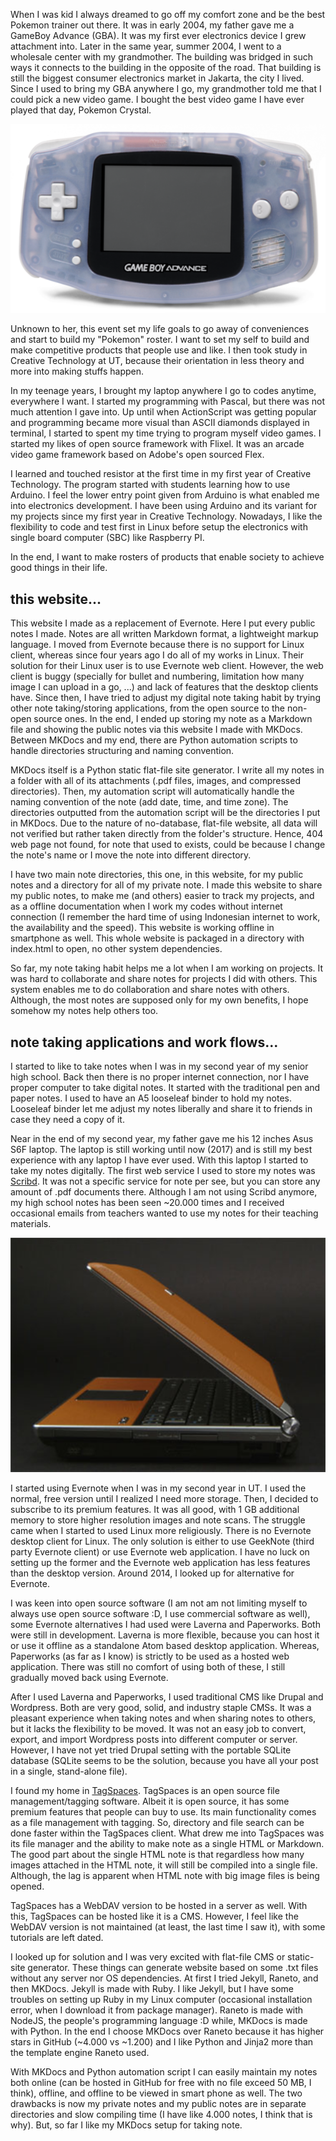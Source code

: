 When I was kid I always dreamed to go off my comfort zone and be the best Pokemon trainer out there. It was in early 2004, my father gave me a GameBoy Advance (GBA). It was my first ever electronics device I grew attachment into. Later in the same year, summer 2004, I went to a wholesale center with my grandmother. The building was bridged in such ways it connects to the building in the opposite of the road. That building is still the biggest consumer electronics market in Jakarta, the city I lived. Since I used to bring my GBA anywhere I go, my grandmother told me that I could pick a new video game. I bought the best video game I have ever played that day, Pokemon Crystal.

![./index-1.png](./index-1.png)

Unknown to her, this event set my life goals to go away of conveniences and start to build my "Pokemon" roster. I want to set my self to build and make competitive products that people use and like. I then took study in Creative Technology at UT, because their orientation in less theory and more into making stuffs happen.

In my teenage years, I brought my laptop anywhere I go to codes anytime, everywhere I want. I started my programming with Pascal, but there was not much attention I gave into. Up until when ActionScript was getting popular and programming became more visual than ASCII diamonds displayed in terminal, I started to spent my time trying to program myself video games. I started my likes of open source framework with Flixel. It was an arcade video game framework based on Adobe's open sourced Flex.

I learned and touched resistor at the first time in my first year of Creative Technology. The program started with students learning how to use Arduino. I feel the lower entry point given from Arduino is what enabled me into electronics development. I have been using Arduino and its variant for my projects since my first year in Creative Technology. Nowadays, I like the flexibility to code and test first in Linux before setup the electronics with single board computer (SBC) like Raspberry PI.

In the end, I want to make rosters of products that enable society to achieve good things in their life.

## this website...

This website I made as a replacement of Evernote. Here I put every public notes I made. Notes are all written Markdown format, a lightweight markup language. I moved from Evernote because there is no support for Linux client, whereas since four years ago I do all of my works in Linux. Their solution for their Linux user is to use Evernote web client. However, the web client is buggy (specially for bullet and numbering, limitation how many image I can upload in a go, ...) and lack of features that the desktop clients have. Since then, I have tried to adjust my digital note taking habit by trying other note taking/storing applications, from the open source to the non-open source ones. In the end, I ended up storing my note as a Markdown file and showing the public notes via this website I made with MKDocs. Between MKDocs and my end, there are Python automation scripts to handle directories structuring and naming convention.

MKDocs itself is a Python static flat-file site generator. I write all my notes in a folder with all of its attachments (.pdf files, images, and compressed directories). Then, my automation script will automatically handle the naming convention of the note (add date, time, and time zone). The directories outputted from the automation script will be the directories I put in MKDocs. Due to the nature of no-database, flat-file website, all data will not verified but rather taken directly from the folder's structure. Hence, 404 web page not found, for note that used to exists, could be because I change the note's name or I move the note into different directory.

I have two main note directories, this one, in this website, for my public notes and a directory for all of my private note. I made this website to share my public notes, to make me (and others) easier to track my projects, and as a offline documentation when I work my codes without internet connection (I remember the hard time of using Indonesian internet to work, the availability and the speed). This website is working offline in smartphone as well. This whole website is packaged in a directory with index.html to open, no other system dependencies.

So far, my note taking habit helps me a lot when I am working on projects. It was hard to collaborate and share notes for projects I did with others. This system enables me to do collaboration and share notes with others. Although, the most notes are supposed only for my own benefits, I hope somehow my notes help others too.

## note taking applications and work flows...

I started to like to take notes when I was in my second year of my senior high school. Back then there is no proper internet connection, nor I have proper computer to take digital notes. It started with the traditional pen and paper notes. I used to have an A5 looseleaf binder to hold my notes. Looseleaf binder let me adjust my notes liberally and share it to friends in case they need a copy of it.

Near in the end of my second year, my father gave me his 12 inches Asus S6F laptop. The laptop is still working until now (2017) and is still my best experience with any laptop I have ever used. With this laptop I started to take my notes digitally. The first web service I used to store my notes was [Scribd](https://www.scribd.com/). It was not a specific service for note per see, but you can store any amount of .pdf documents there. Although I am not using Scribd anymore, my high school notes has been seen ~20.000 times and I received occasional emails from teachers wanted to use my notes for their teaching materials.

![./index-2.png](./index-2.png)

I started using Evernote when I was in my second year in UT. I used the normal, free version until I realized I need more storage. Then, I decided to subscribe to its premium features. It was all good, with 1 GB additional memory to store higher resolution images and note scans. The struggle came when I started to used Linux more religiously. There is no Evernote desktop client for Linux. The only solution is either to use GeekNote (third party Evernote client) or use Evernote web application. I have no luck on setting up the former and the Evernote web application has less features than the desktop version. Around 2014, I looked up for alternative for Evernote.

I was keen into open source software (I am not am not limiting myself to always use open source software :D, I use commercial software as well), some Evernote alternatives I had used were Laverna and Paperworks. Both were still in development. Laverna is more flexible, because you can host it or use it offline as a standalone Atom based desktop application. Whereas, Paperworks (as far as I know) is strictly to be used as a hosted web application. There was still no comfort of using both of these, I still gradually moved back using Evernote.

After I used Laverna and Paperworks, I used traditional CMS like Drupal and Wordpress. Both are very good, solid, and industry staple CMSs. It was a pleasant experience when taking notes and when sharing notes to others, but it lacks the flexibility to be moved. It was not an easy job to convert, export, and import Wordpress posts into different computer or server. However, I have not yet tried Drupal setting with the portable SQLite database (SQLite seems to be the solution, because you have all your post in a single, stand-alone file).

I found my home in [TagSpaces](https://www.tagspaces.org/). TagSpaces is an open source file management/tagging software. Albeit it is open source, it has some premium features that people can buy to use. Its main functionality comes as a file management with tagging. So, directory and file search can be done faster within the TagSpaces client. What drew me into TagSpaces was its file manager and the ability to make note as a single HTML or Markdown. The good part about the single HTML note is that regardless how many images attached in the HTML note, it will still be compiled into a single file. Although, the lag is apparent when HTML note with big image files is being opened.

TagSpaces has a WebDAV version to be hosted in a server as well. With this, TagSpaces can be hosted like it is a CMS. However, I feel like the WebDAV version is not maintained (at least, the last time I saw it), with some tutorials are left dated.

I looked up for solution and I was very excited with flat-file CMS or static-site generator. These things can generate website based on some .txt files without any server nor OS dependencies. At first I tried Jekyll, Raneto, and then MKDocs. Jekyll is made with Ruby. I like Jekyll, but I have some troubles on setting up Ruby in my Linux computer (occasional installation error, when I download it from package manager). Raneto is made with NodeJS, the people's programming language :D while, MKDocs is made with Python. In the end I choose MKDocs over Raneto because it has higher stars in GitHub (~4.000 vs ~1.200) and I like Python and Jinja2 more than the template engine Raneto used.

With MKDocs and Python automation script I can easily maintain my notes both online (can be hosted in GitHub for free with no file exceed 50 MB, I think), offline, and offline to be viewed in smart phone as well. The two drawbacks is now my private notes and my public notes are in separate directories and slow compiling time (I have like 4.000 notes, I think that is why). But, so far I like my MKDocs setup for taking note.